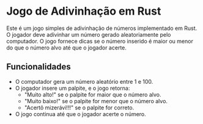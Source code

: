 # Jogo de Adivinhação em Rust

Este é um jogo simples de adivinhação de números implementado em Rust. O jogador deve adivinhar um número gerado aleatoriamente pelo computador. O jogo fornece dicas se o número inserido é maior ou menor do que o número alvo até que o jogador acerte.

## Funcionalidades

- O computador gera um número aleatório entre 1 e 100.
- O jogador insere um palpite, e o jogo retorna:
  - "Muito alto!" se o palpite for maior que o número alvo.
  - "Muito baixo!" se o palpite for menor que o número alvo.
  - "Acertô mizerávi!!!" se o palpite for correto.
- O jogo continua até que o jogador acerte o número.

